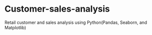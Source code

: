 # Customer-sales-analysis
Retail customer and sales analysis using Python(Pandas, Seaborn, and Matplotlib)
